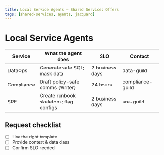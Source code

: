```yaml
---
title: Local Service Agents — Shared Services Offers
tags: [shared-services, agents, jacquard]
---
```


# Local Service Agents

Service | What the agent does | SLO | Contact
---|---|---|---
DataOps | Generate safe SQL; mask data | 2 business days | data-guild
Compliance | Draft policy-safe comms (Writer) | 24 hours | compliance-guild
SRE | Create runbook skeletons; flag configs | 2 business days | sre-guild

## Request checklist
- [ ] Use the right template
- [ ] Provide context & data class
- [ ] Confirm SLO needed

